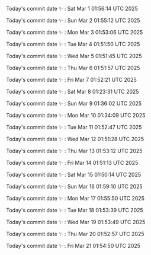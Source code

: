 Today's commit date ✨ : Sat Mar 1 01:56:14 UTC 2025 

Today's commit date ✨ : Sun Mar 2 01:55:12 UTC 2025 

Today's commit date ✨ : Mon Mar 3 01:53:06 UTC 2025 

Today's commit date ✨ : Tue Mar 4 01:51:50 UTC 2025 

Today's commit date ✨ : Wed Mar 5 01:51:45 UTC 2025 

Today's commit date ✨ : Thu Mar 6 01:51:57 UTC 2025 

Today's commit date ✨ : Fri Mar 7 01:52:21 UTC 2025 

Today's commit date ✨ : Sat Mar 8 01:23:31 UTC 2025 

Today's commit date ✨ : Sun Mar 9 01:36:02 UTC 2025 

Today's commit date ✨ : Mon Mar 10 01:34:09 UTC 2025 

Today's commit date ✨ : Tue Mar 11 01:52:47 UTC 2025 

Today's commit date ✨ : Wed Mar 12 01:51:28 UTC 2025 

Today's commit date ✨ : Thu Mar 13 01:53:12 UTC 2025 

Today's commit date ✨ : Fri Mar 14 01:51:13 UTC 2025 

Today's commit date ✨ : Sat Mar 15 01:50:14 UTC 2025 

Today's commit date ✨ : Sun Mar 16 01:59:10 UTC 2025 

Today's commit date ✨ : Mon Mar 17 01:55:50 UTC 2025 

Today's commit date ✨ : Tue Mar 18 01:53:39 UTC 2025 

Today's commit date ✨ : Wed Mar 19 01:53:49 UTC 2025 

Today's commit date ✨ : Thu Mar 20 01:52:57 UTC 2025 

Today's commit date ✨ : Fri Mar 21 01:54:50 UTC 2025 

